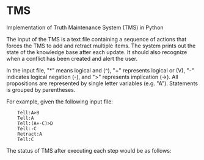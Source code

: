 # TMS
Implementation of Truth Maintenance System (TMS)  in Python

The input of the TMS is a text file containing a sequence of actions that forces the TMS to add and retract multiple items. The system prints out the state of the knowledge base after each update. It should also recognize when a conflict has been created and alert the user.

In the input file, "*" means logical and (^), "+" represents logical or (V), "-" indicates logical negation (-), and ">" represents implication (->). All propositions are represented by single letter variables (e.g. "A"). Statements is grouped by parentheses.

For example, given the following input file:

        Tell:A>B
        Tell:A
        Tell:(A+-C)>D
        Tell:-C
        Retract:A
        Tell:C
        
The status of TMS after executing each step would be as follows:        
